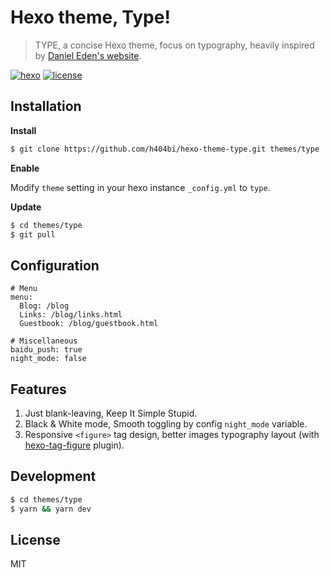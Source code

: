 Hexo theme, Type!
=================

> TYPE, a concise Hexo theme, focus on typography, heavily inspired by 
> [Daniel Eden's website](https://daneden.me).

[![hexo](https://img.shields.io/badge/hexo-%3E%3D3.0-blue.svg?style=flat-square)](https://hexo.io)
[![license](https://img.shields.io/github/license/h404bi/hexo-theme-type.svg?style=flat-square)](LICENSE)

Installation
------------

**Install**

``` sh
$ git clone https://github.com/h404bi/hexo-theme-type.git themes/type
```

**Enable**

Modify `theme` setting in your hexo instance `_config.yml` to `type`.

**Update**

``` sh
$ cd themes/type
$ git pull
```

Configuration
-------------

```
# Menu
menu:
  Blog: /blog
  Links: /blog/links.html
  Guestbook: /blog/guestbook.html

# Miscellaneous
baidu_push: true
night_mode: false
```

Features
-----------

1. Just blank-leaving, Keep It Simple Stupid.
2. Black & White mode, Smooth toggling by config `night_mode` variable.
3. Responsive `<figure>` tag design, better images typography layout (with [hexo-tag-figure](https://github.com/h404bi/hexo-tag-figure) plugin).

Development
-----------

```sh
$ cd themes/type
$ yarn && yarn dev
```

License
-------

MIT
